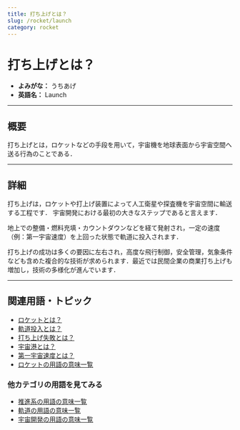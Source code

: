 ```yaml
---
title: 打ち上げとは？
slug: /rocket/launch
category: rocket
---
```


# 打ち上げとは？

- **よみがな：** うちあげ  
- **英語名：** Launch  

---

## 概要

打ち上げとは，ロケットなどの手段を用いて，宇宙機を地球表面から宇宙空間へ送る行為のことである．

---

## 詳細

打ち上げは，ロケットや打上げ装置によって人工衛星や探査機を宇宙空間に輸送する工程です．
宇宙開発における最初の大きなステップであると言えます．

地上での整備・燃料充填・カウントダウンなどを経て発射され，一定の速度（例：第一宇宙速度）を上回った状態で軌道に投入されます．

打ち上げの成功は多くの要因に左右され，高度な飛行制御，安全管理，気象条件なども含めた複合的な技術が求められます．最近では民間企業の商業打ち上げも増加し，技術の多様化が進んでいます．

---

## 関連用語・トピック

- [ロケットとは？](/docs/rocket/rocket)
- [軌道投入とは？](/docs/orbit/orbital-injection)
- [打ち上げ失敗とは？](/docs/rocket/launch-failure)
- [宇宙港とは？](/docs/rocket/spaceport)
- [第一宇宙速度とは？](/docs/orbit/first-cosmic-velocity)
- [ロケットの用語の意味一覧](/docs/category/rocket)

### 他カテゴリの用語を見てみる
- [推進系の用語の意味一覧](/docs/category/propulsion)
- [軌道の用語の意味一覧](/docs/category/orbit)
- [宇宙開発の用語の意味一覧](/docs/category/glossary)
